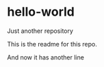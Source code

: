 # hello-world
Just another repository

This is the readme for this repo.

And now it has another line
